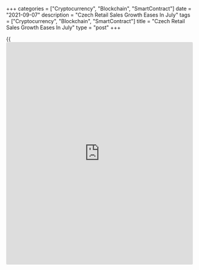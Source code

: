 +++
categories = ["Cryptocurrency", "Blockchain", "SmartContract"]
date = "2021-09-07"
description = "Czech Retail Sales Growth Eases In July"
tags = ["Cryptocurrency", "Blockchain", "SmartContract"]
title = "Czech Retail Sales Growth Eases In July"
type = "post"
+++

{{<iframe id="large-banner" src="https://www.bounty.group/#slide=22.0" width="100%" height="600" scrolling="no" style="border: 0px solid rgb(216, 221, 230); border-radius: 3px;">}}

The Czech retail sales increased at a softer pace in July, data from the
Czech Statistical Office showed on Tuesday.

Retail sales accelerated by a working-day 5.5 percent year-on-year in
July, after a 6.7 percent growth in June.

On an unadjusted basis, retail sales gained 3.1 percent annually in
July. Economists had expected a 4.9 percent growth.

On a month-on-month basis, retail sales excluding automobile trade rose
a seasonally adjusted 0.5 percent in July.

Sales of non-food rose 0.5 percent, while sales of food goods declined
1.1 percent. Sales of automotive fuel increased 6.1 percent.

For comments and feedback [contact](https://www.playgroundfx.com/contact/): editorial@rtt[news](https://www.letsplayfx.com/blog/forex-news-website/).com

[Economic News][1]

 **What parts of the world are seeing the best (and worst) economic
performances lately? Click[here][2] to check out our [Econ Scorecard][2]
and find out! See up-to-the-moment [ranking](https://www.playgroundfx.com/blog/crypto-exchange-ranking/)s for the best and worst
performers in [GDP][3], [unemployment rate][4], [inflation][5] and much
more.**

   1. www.rtt[news](https://www.letsplayfx.com/blog/forex-news-website/).com/Content/EconomicNews.aspx
   2. www.rtt[news](https://www.letsplayfx.com/blog/forex-news-website/).com/economic-scorecard/world-rank/unemployment-rate/highest-performance.aspx
   3. www.rtt[news](https://www.letsplayfx.com/blog/forex-news-website/).com/economic-scorecard/world-rank/GDP/highest-performance.aspx
   4. www.rtt[news](https://www.letsplayfx.com/blog/forex-news-website/).com/economic-scorecard/world-rank/unemployment-rate/lowest-performance.aspx
   5. www.rtt[news](https://www.letsplayfx.com/blog/forex-news-website/).com/economic-scorecard/world-rank/CPI/highest-performance.aspx